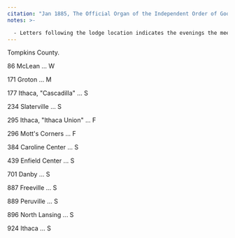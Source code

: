 ```yaml
---
citation: "Jan 1885, The Official Organ of the Independent Order of Good Templars, State of New York: Subordinate Lodge Directory, Rochester NY, v4, n3, p3."
notes: >-

  - Letters following the lodge location indicates the evenings the meetings take place.
---
```

Tompkins County. 

86 McLean ... W

171 Groton ... M

177 Ithaca, "Cascadilla" ... S

234 Slaterville ... S

295 Ithaca, "Ithaca Union" ... F

296 Mott's Corners ... F

384 Caroline Center ... S

439 Enfield Center ... S

701 Danby ... S

887 Freeville ... S

889 Peruville ... S

896 North Lansing ... S

924 Ithaca ... S

